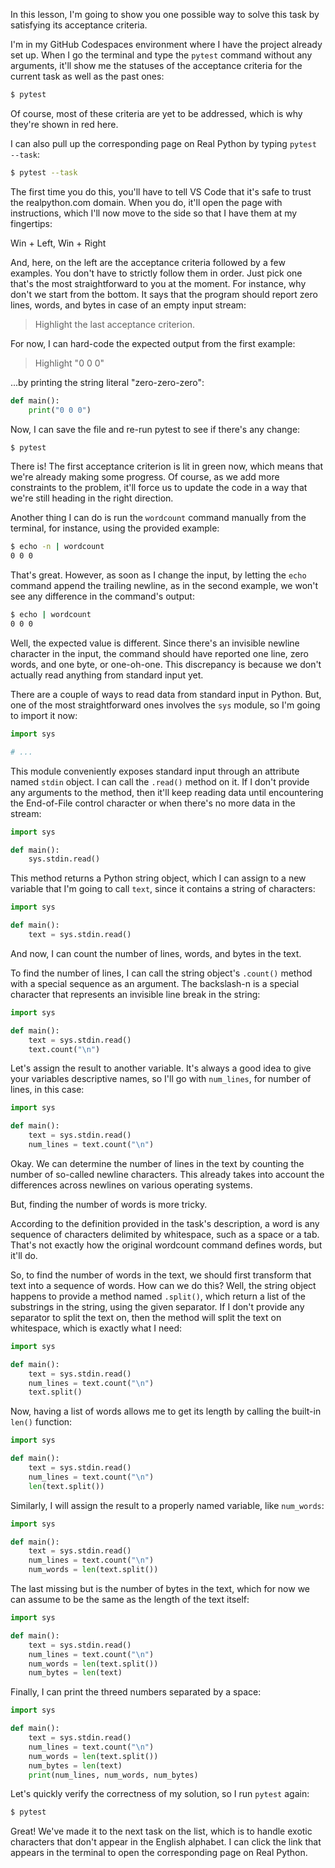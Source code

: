In this lesson, I'm going to show you one possible way to solve this task by satisfying its acceptance criteria.

I'm in my GitHub Codespaces environment where I have the project already set up. When I go the terminal and type the `pytest` command without any arguments, it'll show me the statuses of the acceptance criteria for the current task as well as the past ones:

```sh
$ pytest
```

Of course, most of these criteria are yet to be addressed, which is why they're shown in red here.

I can also pull up the corresponding page on Real Python by typing `pytest --task`:

```sh
$ pytest --task
```

The first time you do this, you'll have to tell VS Code that it's safe to trust the realpython.com domain. When you do, it'll open the page with instructions, which I'll now move to the side so that I have them at my fingertips:

Win + Left, Win + Right

And, here, on the left are the acceptance criteria followed by a few examples. You don't have to strictly follow them in order. Just pick one that's the most straightforward to you at the moment. For instance, why don't we start from the bottom. It says that the program should report zero lines, words, and bytes in case of an empty input stream:

> Highlight the last acceptance criterion.

For now, I can hard-code the expected output from the first example:

> Highlight "0 0 0"

...by printing the string literal "zero-zero-zero":

```python
def main():
    print("0 0 0")
```

Now, I can save the file and re-run pytest to see if there's any change:

```sh
$ pytest
```

There is! The first acceptance criterion is lit in green now, which means that we're already making some progress. Of course, as we add more constraints to the problem, it'll force us to update the code in a way that we're still heading in the right direction.

Another thing I can do is run the `wordcount` command manually from the terminal, for instance, using the provided example:

```sh
$ echo -n | wordcount
0 0 0
```

That's great. However, as soon as I change the input, by letting the `echo` command append the trailing newline, as in the second example, we won't see any difference in the command's output:

```sh
$ echo | wordcount
0 0 0
```

Well, the expected value is different. Since there's an invisible newline character in the input, the command should have reported one line, zero words, and one byte, or one-oh-one. This discrepancy is because we don't actually read anything from standard input yet.

There are a couple of ways to read data from standard input in Python. But, one of the most straightforward ones involves the `sys` module, so I'm going to import it now:

```python
import sys

# ...
```

This module conveniently exposes standard input through an attribute named `stdin` object. I can call the `.read()` method on it. If I don't provide any arguments to the method, then it'll keep reading data until encountering the End-of-File control character or when there's no more data in the stream:

```python
import sys

def main():
    sys.stdin.read()
```

This method returns a Python string object, which I can assign to a new variable that I'm going to call `text`, since it contains a string of characters:

```python
import sys

def main():
    text = sys.stdin.read()
```

And now, I can count the number of lines, words, and bytes in the text.

To find the number of lines, I can call the string object's `.count()` method with a special sequence as an argument. The backslash-n is a special character that represents an invisible line break in the string:

```python
import sys

def main():
    text = sys.stdin.read()
    text.count("\n")
```

Let's assign the result to another variable. It's always a good idea to give your variables descriptive names, so I'll go with `num_lines`, for number of lines, in this case:

```python
import sys

def main():
    text = sys.stdin.read()
    num_lines = text.count("\n")
```

Okay. We can determine the number of lines in the text by counting the number of so-called newline characters. This already takes into account the differences across newlines on various operating systems. 

But, finding the number of words is more tricky.

According to the definition provided in the task's description, a word is any sequence of characters delimited by whitespace, such as a space or a tab. That's not exactly how the original wordcount command defines words, but it'll do. 

So, to find the number of words in the text, we should first transform that text into a sequence of words. How can we do this? Well, the string object happens to provide a method named `.split()`, which return a list of the substrings in the string, using the given separator. If I don't provide any separator to split the text on, then the method will split the text on whitespace, which is exactly what I need: 

```python
import sys

def main():
    text = sys.stdin.read()
    num_lines = text.count("\n")
    text.split()
```

Now, having a list of words allows me to get its length by calling the built-in `len()` function:

```python
import sys

def main():
    text = sys.stdin.read()
    num_lines = text.count("\n")
    len(text.split())
```

Similarly, I will assign the result to a properly named variable, like `num_words`:

```python
import sys

def main():
    text = sys.stdin.read()
    num_lines = text.count("\n")
    num_words = len(text.split())
```

The last missing but is the number of bytes in the text, which for now we can assume to be the same as the length of the text itself:

```python
import sys

def main():
    text = sys.stdin.read()
    num_lines = text.count("\n")
    num_words = len(text.split())
    num_bytes = len(text)
```

Finally, I can print the threed numbers separated by a space:

```python
import sys

def main():
    text = sys.stdin.read()
    num_lines = text.count("\n")
    num_words = len(text.split())
    num_bytes = len(text)
    print(num_lines, num_words, num_bytes)
```

Let's quickly verify the correctness of my solution, so I run `pytest` again:

```sh
$ pytest
```

Great! We've made it to the next task on the list, which is to handle exotic characters that don't appear in the English alphabet. I can click the link that appears in the terminal to open the corresponding page on Real Python.



